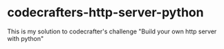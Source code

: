 # codecrafters-http-server-python
This is my solution to codecrafter's challenge "Build your own http server with python"
